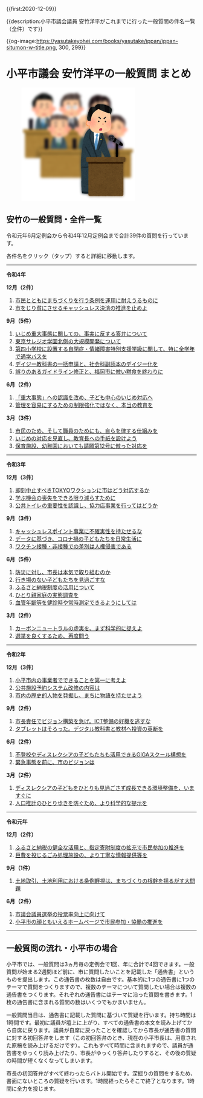 {{first:2020-12-09}}

{{description:小平市議会議員 安竹洋平がこれまでに行った一般質問の件名一覧（全件）です}}

{{og-image:https://yasutakeyohei.com/books/yasutake/ippan/ippan-situmon-w-title.png, 300, 299}}

# 小平市議会 安竹洋平の一般質問 まとめ

<figure>
<img src="./ippan-situmon.png" alt="一般質問しているイラスト">
</figure>

## 安竹の一般質問・全件一覧

令和元年6月定例会から令和4年12月定例会まで合計39件の質問を行っています。

各件名をクリック（タップ）すると詳細に移動します。

---

**令和4年**

**12月（2件）**
1. [市民とともにまちづくりを行う条例を運用に耐えうるものに](./r4/12-gatu/1-simin-machizukuri-jourei.md)
1. [市をじり貧にさせるキャッシュレス決済の推進を止めよ](./r4/12-gatu/2-stop-cashless-jirihin.md)

**9月（5件）**
1. [いじめ重大事態に関しての、事実に反する答弁について](./r4/9-gatu/1-judai-hitai-kyogi-toben.md)
1. [東京サレジオ学園北側の大規模開発について](./r4/9-gatu/2-tokyo-saresio-kaihatu.md)
1. [第四小学校に設置する自閉症・情緒障害特別支援学級に関して、特に全学年で通学バスを](./r4/9-gatu/3-joutyo-kotei-school-bus.md)
1. [デイジー教科書の一括申請と、社会科副読本のデイジー化を](./r4/9-gatu/4-daisy-ikkatu-fukudokuhon.md)
1. [誤りのあるガイドライン修正と、福岡市に倣い黙食を終わりに](./r4/9-gatu/5-guideline-syusei-mokusyoku-owari.md)

**6月（2件）**
1. [「重大事態」への認識を改め、子ども中心のいじめ対応へ](./r4/6-gatu/1-judai-jitai-kodomo-chusin.md)
1. [管理を容易にするための制限強化ではなく、本当の教育を](./r4/6-gatu/2-hontouno-kyouikuwo.md)

**3月（3件）**
1. [市民のため、そして職員のためにも、自らを律する仕組みを](./r4/3-gatu/1-mizukara-rissuru-sikumi.md)
1. [いじめの対応を見直し、教育長への手紙を設けよう](./r4/3-gatu/2-ijime-taiou-minaosi.md)
1. [保育施設、幼稚園においても請願第12号に倣った対応を](./r4/3-gatu/3-hoiku-youchien-mask-kyosei-sinai.md)

---

**令和3年**

**12月（3件）**
1. [即刻中止すべきTOKYOワクションに市はどう対応するか](./r3/12-gatu/1-tokyo-vaction-kenpou-ihan.md)
1. [学ぶ機会の喪失をできる限り減らすために](./r3/12-gatu/2-manabu-kikai-sonsitu.md)
1. [公共トイレの重要性を認識し、協力店事業を行ってはどうか](./r3/12-gatu/3-kokyo-toire-kyouryokuten.md)

**9月（3件）**
1. [キャッシュレスポイント事業に不確実性を持たせるな](./r3/9-gatu/1-cashless-point-gamble.md)
1. [データに基づき、コロナ禍の子どもたちを日常生活に](./r3/9-gatu/2-corona-kodomo-nitijo.md)
1. [ワクチン接種・非接種での差別は人権侵害である](./r3/9-gatu/3-vaccine-sabetu-jinkensingai.md)

**6月（5件）**
1. [防災に対し、市長は本気で取り組むのか](./r3/6-gatu/1-sityou-bousai-honkijanaidesyo.md)
1. [行き場のない子どもたちを見過ごすな](./r3/6-gatu/2-ikibanonai-kodomotachi.md)
1. [ふるさと納税制度の活用について](./r3/6-gatu/3-furusato-nouzei.md)
1. [ひとり親家庭の実態調査を](./r3/6-gatu/4-hitorioya-katei-jittai-chousa.md)
1. [血管年齢等を健診時や常時測定できるようにしては](./r3/6-gatu/5-kekkan-nenrei.md)

**3月（2件）**
1. [カーボンニュートラルの虚実を、まず科学的に捉えよ](./r3/3-gatu/1-carbon-neutral-giman.md)
1. [選挙を良くするため、再度問う](./r3/3-gatu/2-senkyo-yokusuru-again.md)

---

**令和2年**

**12月（3件）**
1. [小平市内の事業者でできることを第一に考えよ](./r2/12-gatu/1-kodaira-first.md)
1. [公共施設予約システム改修の内容は](./r2/12-gatu/2-koukyou-sisetu-naiyou.md)
1. [市内の歴史的人物を発掘し、まちに物語を持たせよう](./r2/12-gatu/3-machi-story.md)

**9月（2件）**
1. [市長責任でビジョン構築を急げ。ICT整備の好機を逃すな](./r2/9-gatu/1-sityou-vision-isoge.md)
1. [タブレットはそろった。デジタル教科書と教材へ投資の英断を](./r2/9-gatu/2-digital-kyoukasyo-isoge.md)

**6月（2件）**
1. [不登校やディスレクシアの子どもたちも活用できるGIGAスクール構想を](./r2/6-gatu/1-giga-school-dyslexia.md)
1. [緊急事態を前に、市のビジョンは](./r2/6-gatu/2-kinkyu-vision.md)

**3月（2件）**
1. [ディスレクシアの子どもをひとりも見過ごさず成長できる環境整備を、いますぐに](./r2/3-gatu/1-dyslexia-kankyo.md)
1. [人口推計のひとり歩きを防ぐため、より科学的な提示を](./r2/3-gatu/2-jinkou-suikei-kagaku.md)

---

**令和元年**

**12月（2件）**
1. [ふるさと納税の健全な活用と、指定寄附制度の拡充で市民参加の推進を](./r1/12-gatu/1-furusato-nouzei-kakuju.md)
1. [巨費を投じるごみ処理施設の、より丁寧な情報提供等を](./r1/12-gatu/2-gomi-sisetu-jouhou.md)

**9月（1件）**
1. [土地取引、土地利用における条例軽視は、まちづくりの根幹を揺るがす大問題](./r1/9-gatu/tochi-jourei-keisi.md)

**6月（2件）**
1. [市議会議員選挙の投票率向上に向けて](./r1/6-gatu/1-touhyouritu-koujou.md)
1. [小平市の顔ともいえるホームページで市民参加・協働の推進を](./r1/6-gatu/2-homepage-siminsanka.md)

---

## 一般質問の流れ・小平市の場合

小平市では、一般質問は3ヵ月毎の定例会で1回、年に合計で4回できます。一般質問が始まる2週間ほど前に、市に質問したいことを記載した「通告書」というものを提出します。この通告書の枚数は自由です。基本的に1つの通告書に1つのテーマで質問をつくりますので、複数のテーマについて質問したい場合は複数の通告書をつくります。それぞれの通告書にはテーマに沿った質問を書きます。1枚の通告書に含まれる質問の数はいくつでもかまいません。

一般質問当日は、通告書に記載した質問に基づいて質疑を行います。持ち時間は1時間です。最初に議員が壇上に上がり、すべての通告書の本文を読み上げてから自席に戻ります。議員が自席に戻ったことを確認してから市長が通告書の質問に対する初回答弁をします（この初回答弁のとき、現在の小平市長は、用意された原稿を読み上げるだけです）。これもすべて時間に含まれますので、議員が通告書をゆっくり読み上げたり、市長がゆっくり答弁したりすると、その後の質疑の時間が短くなくなってしまいます。

市長の初回答弁がすべて終わったらバトル開始です。深掘りの質問をするため、書面にないところの質疑を行います。1時間経ったらそこで終了となります。1時間に全力を投じます。


